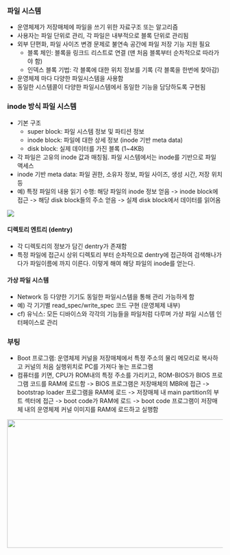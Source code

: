 ### 파일 시스템
- 운영체제가 저장매체에 파일을 쓰기 위한 자료구조 또는 알고리즘
- 사용자는 파일 단위로 관리, 각 파일은 내부적으로 블록 단위로 관리됨
- 외부 단편화, 파일 사이즈 변경 문제로 불연속 공간에 파일 저장 기능 지원 필요
  - 블록 체인: 블록을 링크드 리스트로 연결 (맨 처음 블록부터 순차적으로 따라가야 함)
  - 인덱스 블록 기법: 각 블록에 대한 위치 정보를 기록 (각 블록을 한번에 찾아감)
- 운영체제 마다 다양한 파일시스템을 사용함
- 동일한 시스템콜이 다양한 파일시스템에서 동일한 기능을 담당하도록 구현됨

### inode 방식 파일 시스템
- 기본 구조
  - super block: 파일 시스템 정보 및 파티션 정보
  - inode block: 파일에 대한 상세 정보 (inode 기반 meta data)
  - disk block: 실제 데이터를 가진 블록 (1~4KB)
- 각 파일은 고유의 inode 값과 매칭됨. 파일 시스템에서는 inode를 기반으로 파일 액세스
- inode 기반 meta data: 파일 권한, 소유자 정보, 파일 사이즈, 생성 시간, 저장 위치 등
- 예) 특정 파일의 내용 읽기 수행: 해당 파일의 inode 정보 얻음 -> inode block에 접근 -> 해당 disk block들의 주소 얻음 -> 실제 disk block에서 데이터를 읽어옴

<img src=https://user-images.githubusercontent.com/65876994/93342081-dbbbe480-f869-11ea-9c4b-7243722db849.PNG>


#### 디렉토리 엔트리 (dentry)
- 각 디렉토리의 정보가 담긴 dentry가 존재함
- 특정 파일에 접근시 상위 디렉토리 부터 순차적으로 dentry에 접근하여 검색해나가다가 파일이름에 까지 이른다. 이렇게 해여 해당 파일의 inode를 얻는다.

#### 가상 파일 시스템
- Network 등 다양한 기기도 동일한 파일시스템을 통해 관리 가능하게 함
- 예) 각 기기별 read_spec/write_spec 코드 구현 (운영체제 내부)
- cf) 유닉스: 모든 디바이스와 각각의 기능들을 파일처럼 다루며 가상 파일 시스템 인터페이스로 관리

### 부팅
- Boot 프로그램: 운영체제 커널을 저장매체에서 특정 주소의 물리 메모리로 복사하고 커널의 처음 실행위치로 PC를 가져다 놓는 프로그램
- 컴퓨터를 키면, CPU가 ROM내의 특정 주소를 가리키고, ROM-BIOS가 BIOS 프로그램 코드를 RAM에 로드함 -> BIOS 프로그램은 저장매체의 MBR에 접근 -> bootstrap loader 프로그램을 RAM에 로드 -> 저장매체 내 main partition의 부트 섹터에 접근 -> boot code가 RAM에 로드 -> boot code 프로그램이 저장매체 내의 운영체제 커널 이미지를 RAM에 로드하고 실행함

<img src=https://user-images.githubusercontent.com/65876994/93405442-f91f9b80-f8c7-11ea-94a9-9be75496c4b0.PNG width=600 height=300 >

